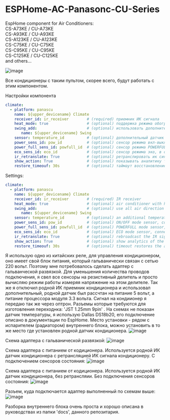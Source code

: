 # ESPHome-AC-Panasonc-CU-Series

EspHome component for Air Сonditioners:<br>
CS-A73KE / CU-A73KE<br>
CS-A93KE / CU-A93KE<br>
CS-A123KE / CU-A123KE<br>
CS-C75KE / CU-C75KE<br>
CS-C95KE / CU-C95KE<br>
CS-C125KE / CU-C125KE<br>
and others...

![image](https://github.com/user-attachments/assets/65d0cf1c-f14a-4d0c-a6ea-52152536e391)

Все кондиционеры с таким пультом, скорее всего, будут работать с этим компонентом.

Настройки компонента
```yaml
climate:
  - platform: panascu
    name: ${upper_devicename} Climate
    receiver_id: ir_receiver        # (required) приемник ИК сигнала
    heat_mode: true                 # (optional) поддержка режима обогрева
    swing_add:                      # (optional) использовать дополнительные опции люверсов
       name: ${upper_devicename} Swing
    sensor: temperature_id          # (optional) дополнительный датчик температуры
    power_sens_id: pow_id           # (optional) сенсор режима вкл-выкл, крайне желательно 
    power_full_sens_id: powfull_id  # (optional) сенсор режима POWERFULL, в отсутствии - пытается эмулировать программно, может не совпадать период активности режима
    eco_sens_id: eco_id             # (optional) сенсор режима эко, в отсутствии эмулируется программно
    ir_retranslate: True            # (optional) ретранслировать ик сигнала, используется при верехвате подключения ИК датчика кондиционера
    show_action: True               # (optional) показывать аналитику текущего режима работы
    restore_timeouf: 30s            # (optional) таймаут восстановление режима кондиционера после отключения питания, при отсутстви настройки режим не сохраняется
```

Settings:
```yaml
climate:
  - platform: panascu
    name: ${upper_devicename} Climate
    receiver_id: ir_receiver        # (required) IR receiver
    heat_mode: true                 # (optional) air conditioner with heating mode
    swing_add:                      # (optional) use all air direction modes
       name: ${upper_devicename} Swing
    sensor: temperature_id          # (optional) an additional temperature sensor is needed to display the current temperature and operating mode
    power_sens_id: pow_id           # (optional) ON/OFF mode sensor, connect to the air conditioner POWER (red) LED
    power_full_sens_id: powfull_id  # (optional) POWERFULL mode sensor, connect to the air conditioner POWERFULL (orange) LED
    eco_sens_id: eco_id             # (optional) ECO mode sensor, connect to the air conditioner ECO (green) LED
    ir_retranslate: True            # (optional) rebroadcast the IR signal if you have disabled the air conditioner's IR senso
    show_action: True               # (optional) show analytics of the current operating mode
    restore_timeouf: 30s            # (optional) timeout restores the air conditioner mode after power failure, and the mode is not saved if this not setting
```

Я использую одно из китайских реле, для управления кондиционером, оно имеет свой блок питания, который гальванически связан с сетью 220 вольт. Поэтому мне потребовалось сделать адаптер с гальванческой развязкой. Для уменьшения количества проводов подключения, я свел все сенсоры на резистивный делитель и просто вычисляю режим работы измеряя напряжение на этом делителе. Так же я отключил родной ИК приемник кондиционера и использовал дополнительный, родной датчик был рассчтан на питание 5 вольт, а питание процессора модуля 3.3 вольта. Сигнал на кондиионер я передаю так же через оптрон. Разъемы которые требуются для изготовления переходнка: 'JST 1.25mm 9pin' .  На схемах не показан датчик температуры, я использую Dallas DS18b20, его подключение описано в документации по EspHome. Место установки - рядом с испарителем (радиатором) внутреннего блока, можно установить в то же место где установлен родной датчик кондиционера.
![image](https://github.com/user-attachments/assets/da8ca49d-e770-42fb-8426-d66f115e25e0)


Схема адаптера с гальванической развязкой:
![image](https://github.com/user-attachments/assets/aec859e5-9cef-42b1-9c90-03a1928af1fa)

Схема адаптера с питанием от кодиционера. Используется родной ИК датчик кондиционера с ретрансляцией ИК сигнала кондиционеру. С подключением сенсоров состояния:
![image](https://github.com/user-attachments/assets/942b1db8-65ed-4287-ad65-21b62f304886)

Схема адаптера с питанием от кодиционера. Используется родной ИК датчик кондиционера, без ретрансляии. Без подключения сенсоров состояния:
![image](https://github.com/user-attachments/assets/292abfd5-3b1b-4022-9127-8364ba547ddd)

Разъем, куда подключается адаптер выполненный по схемам выше:
![image](https://github.com/user-attachments/assets/840fabf4-18ec-437f-99ce-1ba3f0032913)

Разборка внутреннего блока очень проста и хорошо описана в руководствах из папки 'docs', данного репозитария.



